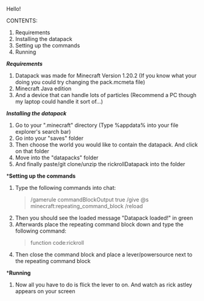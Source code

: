 Hello!

CONTENTS:
1. Requirements
2. Installing the datapack
3. Setting up the commands
4. Running

  ***Requirements***
1. Datapack was made for Minecraft Version 1.20.2 (If you know what your doing you could try changing the pack.mcmeta file)
2. Minecraft Java edition
3. And a device that can handle lots of particles (Recommend a PC though my laptop could handle it sort of...)

  ***Installing the datapack***
1. Go to your ".minecraft" directory (Type %appdata% into your file explorer's search bar)
2. Go into your "saves" folder
3. Then choose the world you would like to contain the datapack. And click on that folder
4. Move into the "datapacks" folder
5. And finally paste/git clone/unzip the rickrollDatapack into the folder


  ***Setting up the commands**
1. Type the following commands into chat:
   > /gamerule commandBlockOutput true
   > /give @s minecraft:repeating_command_block
   > /reload
2. Then you should see the loaded message "Datapack loaded!" in green
3. Afterwards place the repeating command block down and type the following command:
   > function code:rickroll
4. Then close the command block and place a lever/powersource next to the repeating command block

  ***Running**
1. Now all you have to do is flick the lever to on. And watch as rick astley appears on your screen
